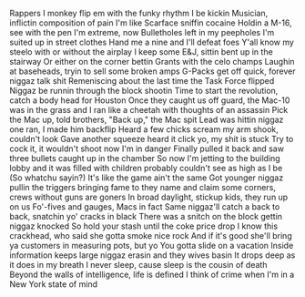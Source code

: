 Rappers I monkey flip em with the funky rhythm I be kickin
Musician, inflictin composition
of pain I'm like Scarface sniffin cocaine
Holdin a M-16, see with the pen I'm extreme, now
Bulletholes left in my peepholes
I'm suited up in street clothes
Hand me a nine and I'll defeat foes
Y'all know my steelo with or without the airplay
I keep some E&J, sittin bent up in the stairway
Or either on the corner bettin Grants with the celo champs
Laughin at baseheads, tryin to sell some broken amps
G-Packs get off quick, forever niggaz talk shit
Remeniscing about the last time the Task Force flipped
Niggaz be runnin through the block shootin
Time to start the revolution, catch a body head for Houston
Once they caught us off guard, the Mac-10 was in the grass and
I ran like a cheetah with thoughts of an assassin
Pick the Mac up, told brothers, "Back up," the Mac spit
Lead was hittin niggaz one ran, I made him backflip
Heard a few chicks scream my arm shook, couldn't look
Gave another squeeze heard it click yo, my shit is stuck
Try to cock it, it wouldn't shoot now I'm in danger
Finally pulled it back and saw three bullets caught up in the chamber
So now I'm jetting to the building lobby
and it was filled with children probably couldn't see as high as I be
(So whatchu sayin?) It's like the game ain't the same
Got younger niggaz pullin the triggers bringing fame to they name
and claim some corners, crews without guns are goners
In broad daylight, stickup kids, they run up on us
Fo'-fives and gauges, Macs in fact
Same niggaz'll catch a back to back, snatchin yo' cracks in black
There was a snitch on the block gettin niggaz knocked
So hold your stash until the coke price drop
I know this crackhead, who said she gotta smoke nice rock
And if it's good she'll bring ya customers in measuring pots, but yo
You gotta slide on a vacation
Inside information keeps large niggaz erasin and they wives basin
It drops deep as it does in my breath
I never sleep, cause sleep is the cousin of death
Beyond the walls of intelligence, life is defined
I think of crime when I'm in a New York state of mind
